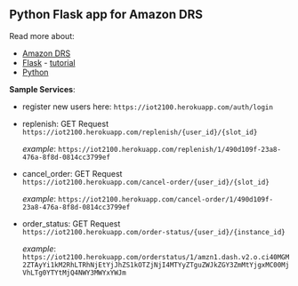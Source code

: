 ## Python Flask app for Amazon DRS
  
Read more about:  
* [Amazon DRS](https://developer.amazon.com/dash-replenishment-service)  
* [Flask](https://flask.pocoo.org/) - [tutorial](https://medium.com/python-pandemonium/build-simple-restful-api-with-python-and-flask-part-1-fae9ff66a706)
* [Python](https://www.learnpython.org/)  
  
**Sample Services**:  
  
* register new users here:
  `https://iot2100.herokuapp.com/auth/login`
  
* replenish: GET Request  
  `https://iot2100.herokuapp.com/replenish/{user_id}/{slot_id}`  
  
  *example*: `https://iot2100.herokuapp.com/replenish/1/490d109f-23a8-476a-8f8d-0814cc3799ef`

* cancel_order: GET Request  
  `https://iot2100.herokuapp.com/cancel-order/{user_id}/{slot_id}`  
    
  *example*: `https://iot2100.herokuapp.com/cancel-order/1/490d109f-23a8-476a-8f8d-0814cc3799ef`  
  
* order_status: GET Request  
  `https://iot2100.herokuapp.com/order-status/{user_id}/{instance_id}`  
    
  *example*: `https://iot2100.herokuapp.com/orderstatus/1/amzn1.dash.v2.o.ci40MGM2ZTAyYi1kM2RhLTRhNjEtYjJhZS1kOTZjNjI4MTYyZTguZWJkZGY3ZmMtYjgxMC00MjVhLTg0YTYtMjQ4NWY3MWYxYWJm`
